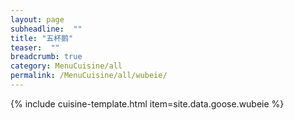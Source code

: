 ```yaml
---
layout: page
subheadline:  ""
title: "五杯鹅" 
teaser:  "" 
breadcrumb: true
category: MenuCuisine/all
permalink: /MenuCuisine/all/wubeie/
---
```


{% include cuisine-template.html item=site.data.goose.wubeie %}
